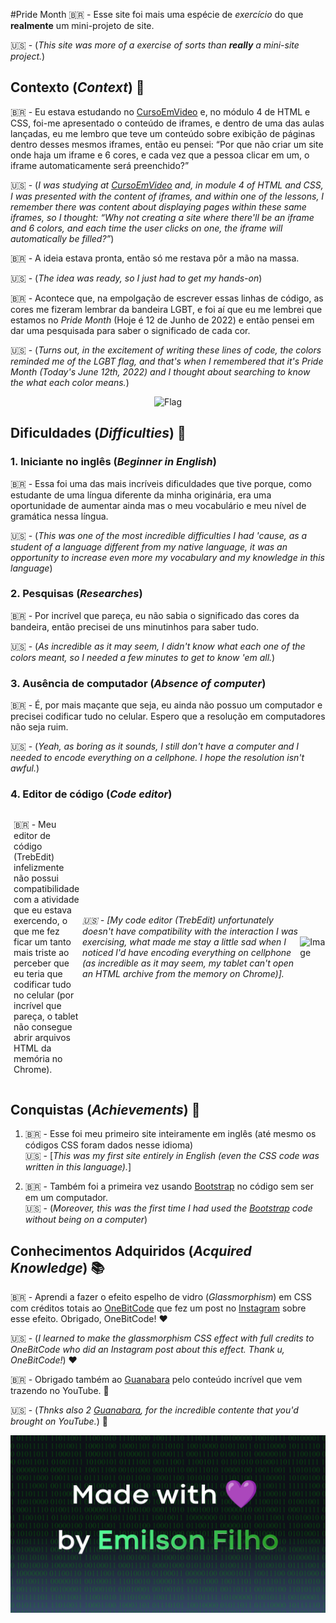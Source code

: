 #Pride Month
🇧🇷 - Esse site foi mais uma espécie de *exercício* do que **realmente** um mini-projeto de site.<br>

🇺🇸 - (*This site was more of a *exercise* of sorts than **really** a mini-site project.*)

## Contexto (*Context*) 🌱

🇧🇷 - Eu estava estudando no [CursoEmVideo](https://www.cursoemvideo.com/) e, no módulo 4 de HTML e CSS, foi-me apresentado o conteúdo de iframes, e dentro de uma das aulas lançadas, eu me lembro que teve um conteúdo sobre exibição de páginas dentro desses mesmos iframes, então eu pensei: “Por que não criar um site onde haja um iframe e 6 cores, e cada vez que a pessoa clicar em um, o iframe automaticamente será preenchido?”

🇺🇸 - (*I was studying at [CursoEmVideo](https://www.cursoemvideo.com/) and, in module 4 of HTML and CSS, I was presented with the content of iframes, and within one of the lessons, I remember there was content about displaying pages within these same iframes, so I thought: “Why not creating a site where there'll be an iframe and 6 colors, and each time the user clicks on one, the iframe will automatically be filled?”*)

🇧🇷 - A ideia estava pronta, então só me restava pôr a mão na massa.<br>

🇺🇸 - (*The idea was ready, so I just had to get my hands-on*)

🇧🇷 - Acontece que, na empolgação de escrever essas linhas de código, as cores me fizeram lembrar da bandeira LGBT, e foi aí que eu me lembrei que estamos no *Pride Month* (Hoje é 12 de Junho de 2022) e então pensei em dar uma pesquisada para saber o significado de cada cor.<br>

🇺🇸 - (*Turns out, in the excitement of writing these lines of code, the colors reminded me of the LGBT flag, and that's when I remembered that it's Pride Month (Today's June 12th, 2022) and I thought about searching to know the what each color means.*)

<div style="text-align: center;">

![Flag](https://images.pexels.com/photos/1317534/pexels-photo-1317534.jpeg?auto=compress&cs=tinysrgb&w=1260&h=750&dpr=1)

</div>

## Dificuldades (*Difficulties*) 🤯

### 1. Iniciante no inglês (*Beginner in English*) 

🇧🇷 - Essa foi uma das mais incríveis dificuldades que tive porque, como estudante de uma língua diferente da minha originária, era uma oportunidade de aumentar ainda mas o meu vocabulário e meu nível de gramática nessa língua.<br>

🇺🇸 - (*This was one of the most incredible difficulties I had 'cause, as a student of a language different from my native language, it was an opportunity to increase even more my vocabulary and my knowledge in this language*)

### 2. Pesquisas (*Researches*)

🇧🇷 - Por incrível que pareça, eu não sabia o significado das cores da bandeira, então precisei de uns minutinhos para saber tudo.<br>

🇺🇸 - (*As incredible as it may seem, I didn't know what each one of the colors meant, so I needed a few minutes to get to know 'em all.*)

### 3. Ausência de computador (*Absence of computer*)

🇧🇷 - É, por mais maçante que seja, eu ainda não possuo um computador e precisei codificar tudo no celular. Espero que a resolução em computadores não seja ruim.<br>

🇺🇸 - (*Yeah, as boring as it sounds, I still don't have a computer and I needed to encode everything on a cellphone. I hope the resolution isn't awful.*)

### 4. Editor de código (*Code editor*)

<div style="display: flex; align-items: center;">

<p style="width: 50%; padding: 0px 5px;">🇧🇷 - Meu editor de código (TrebEdit) infelizmente não possui compatibilidade com a atividade que eu estava exercendo, o que me fez ficar um tanto mais triste ao perceber que eu teria que codificar tudo no celular (por incrível que pareça, o tablet não consegue abrir arquivos HTML da memória no Chrome).

<br>

<em>🇺🇸 - [My code editor (TrebEdit) unfortunately doesn't have compatibility with the interaction I was exercising, what made me stay a little sad when I noticed l'd have encoding everything on cellphone (as incredible as it may seem, my tablet can't open an HTML archive from the memory on Chrome)].</em>

</p>

![Image](https://cdn.pixabay.com/photo/2016/10/16/16/33/dual-screen-1745705_640.png)

</div>

## Conquistas (*Achievements*) 🥇

1. 🇧🇷 - Esse foi meu primeiro site inteiramente em inglês (até mesmo os códigos CSS foram dados nesse idioma)<br>🇺🇸 - [*This was my first site entirely in English (even the CSS code was written in this language).*]

2. 🇧🇷 - Também foi a primeira vez usando [Bootstrap](https://getbootstrap.com/) no código sem ser em um computador. <br>🇺🇸 - (*Moreover, this was the first time I had used the [Bootstrap](https://getbootstrap.com/) code without being on a computer*)

## Conhecimentos Adquiridos (*Acquired Knowledge*) 📚

🇧🇷 - Aprendi a fazer o efeito espelho de vidro (*Glassmorphism*) em CSS com créditos totais ao [OneBitCode](https://instagram.com/onebitcode?igshid=YmMyMTA2M2Y=) que fez um post no [Instagram](https://www.instagram.com/) sobre esse efeito. Obrigado, OneBitCode! ❤️<br>

🇺🇸 - (*I learned to make the glassmorphism CSS effect with full credits to OneBitCode who did an Instagram post about this effect. Thank u, OneBitCode!*) ❤️

🇧🇷 - Obrigado também ao [Guanabara](https://github.com/gustavoguanabara) pelo conteúdo incrível que vem trazendo no YouTube. 🖖<br>

🇺🇸 - (*Thnks also 2 [Guanabara](https://github.com/gustavoguanabara), for the incredible contente that you'd brought on YouTube.*) 🖖

<div style="text-align: center;">

![Ending](imgs/ending.png)

</div>

